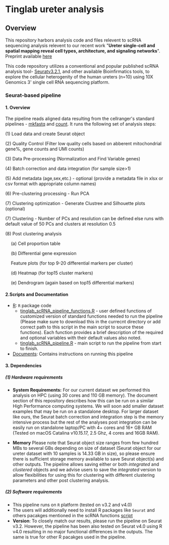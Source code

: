 # Tinglab ureter analysis


## Overview

This repository harbors analysis code and files relevent to scRNA sequencing analysis relevent to our recent work "**Ureter single-cell and spatial mapping reveal cell types, architecture, and signaling networks**". Preprint available [here](https://www.biorxiv.org/content/10.1101/2021.12.22.473889v1)

This code repository utilizes a conventional and popular published scRNA analysis tool- [Seuratv3.2.1](https://www.sciencedirect.com/science/article/pii/S0092867419305598?via%3Dihub), and other available Bioinfirmatics tools, to explore the cellular heterogenity of the human ureters (n=10) using 10X Genomics 3' single cell RNA sequencing platform.

### Seurat-based pipeline 

#### 1. Overview

The pipeline reads aligned data resulting from the cellranger's standard pipelines - [mkfastq](https://support.10xgenomics.com/single-cell-gene-expression/software/pipelines/latest/using/count#cr-mkfastq) and [count](https://support.10xgenomics.com/single-cell-gene-expression/software/pipelines/latest/using/count#cr-count). It runs the following set of analysis steps: 

<p> (1) Load data and create Seurat object
<p> (2) Quality Control (Filter low quality cells based on abberent mitochondrial gene%, gene counts and UMI counts)
<p> (3) Data Pre-processing (Normalization and Find Variable genes)
<p> (4) Batch correction and data integration (for sample size>1)
<p> (5) Add metadata (age,sex,etc.) - optional (provide a metadata file in xlsx or csv format with appropriate column names)
<p> (6) Pre-clustering processing - Run PCA 
<p> (7) Clustering optimization - Generate Clustree and Silhouette plots (optional)
<p> (7) Clustering - Number of PCs and resolution can be defined else runs with default value of 50 PCs and clusters at resolution 0.5
<p> (8) Post clustering analysis
       <p> &emsp; (a) Cell proportion table
       <p> &emsp; (b) Differential gene expression
       <p> &emsp; Feature plots (for top 9-20 differential markers per cluster)
       <p> &emsp; (d) Heatmap (for top15 cluster markers)
       <p> &emsp; (e) Dendrogram (again based on top15 differential markers)

#### 2.Scripts and Documentation

* [R](https://github.com/2019surbhi/tinglab_ureter_analysis/tree/main/R): `R` package code
  * [tinglab_scRNA_pipeline_functions.R](https://github.com/2019surbhi/tinglab_ureter_analysis/blob/main/R/tinglab_scRNA_pipeline_functions.R) - user defined functions of customized version of standard functions needed to run the pipeline (Please make sure to download this in the currecnt directory or add correct path to this script in the main script to source these functions). Each function provides a brief description of the required and optional variables with their default values also noted.
  *  [tinglab_scRNA_pipeline.R](https://github.com/2019surbhi/tinglab_ureter_analysis/blob/main/R/tinglab_scRNA_pipeline.R) - main script to run the pipeline from start to finish.
* [Documents](https://github.com/2019surbhi/tinglab_ureter_analysis/tree/main/Documentation): Contains instructions on running this pipeline     

#### 3. Dependencies
              
##### (1) Hardware requirements

* **System Requirements:** For our current dataset we performed this analysis on HPC (using 30 cores and 110 GB memory). The document section of this repository describes how this can be run on a similar High Performance computing systems. We will soon add smaller dataset examples that may be run on a standalone desktop. 
       For larger dataset like ours, the Seurat batch correction and integration step is the memory intensive process but the rest of the analyses post integration can be easily run on standalone laptop/PC with 4+ cores and 16+ GB RAM (Tested on macOS Catalina v10.15.17, 2.5 Ghz, 4 cores and 16GB RAM). 

* **Memory** Please note that Seurat object size ranges from few hundred MBs to several GBs depending on size of dataset (Seurat object for our ureter dataset with 10 samples is 14.33 GB in size), so please ensure there is sufficient storage memory available to save Seurat object(s) and other outputs. The pipeline allows saving either or both *integrated* and *clustered* objects and we advise users to save the *integrated* version to allow flexibilities for using this for clustering with different clustering parameters and other post clustering analysis. 
       
 ##### (2) Software requirements
              
  * This pipeline runs on `R` platform (tested on v3.2 and v4.0)
  * The users will additionally need to install R packages like `Seurat` and others pacakges mentioned in the scRNA functions [script](https://github.com/2019surbhi/tinglab_ureter_analysis/blob/main/R/tinglab_scRNA_pipeline_functions.R)
  * **Version**: To closely match our results, please run the pipeline on Seurat v3.2. However, the pipeline has been also tested on Seurat v4.0 using R v4.0 resulting in no major functional differences in the outputs. The same is true for other R pacakges used in the pipeline.
              
